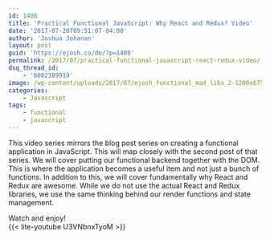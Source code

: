 ```yaml
---
id: 1408
title: 'Practical Functional JavaScript: Why React and Redux? Video'
date: '2017-07-20T09:51:07-04:00'
author: 'Joshua Johanan'
layout: post
guid: 'https://ejosh.co/de/?p=1408'
permalink: /2017/07/practical-functional-javascript-react-redux-video/
dsq_thread_id:
    - '6002389919'
image: /wp-content/uploads/2017/07/ejosh_functional_mad_libs_2-1200x675.png
categories:
    - Javascript
tags:
    - functional
    - javascript
---
```


This video series mirrors the blog post series on creating a functional application in JavaScript. This will map closely with the second post of that series. We will cover putting our functional backend together with the DOM. This is where the application becomes a useful item and not just a bunch of functions. In addition to this, we will cover fundamentally why React and Redux are awesome. While we do not use the actual React and Redux libraries, we use the same thinking behind our render functions and state management.

Watch and enjoy!  
{{< lite-youtube U3VNbnxTyoM >}}